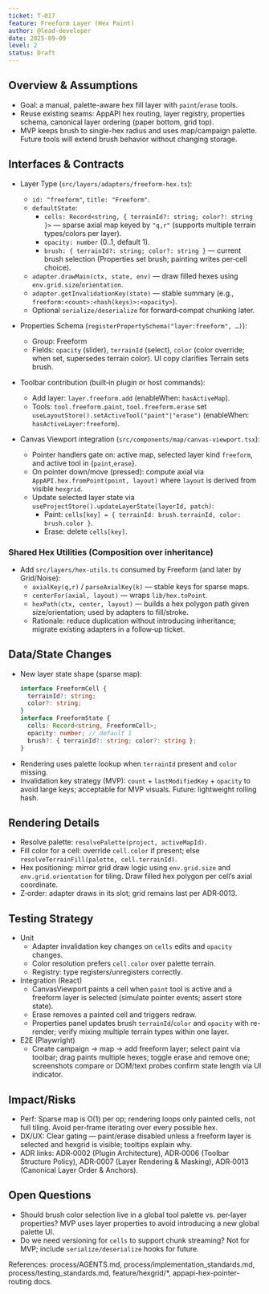 ```yaml
---
ticket: T-017
feature: Freeform Layer (Hex Paint)
author: @lead-developer
date: 2025-09-09
level: 2
status: Draft
---
```


## Overview & Assumptions

- Goal: a manual, palette-aware hex fill layer with `paint`/`erase` tools.
- Reuse existing seams: AppAPI hex routing, layer registry, properties schema, canonical layer ordering (paper bottom, grid top).
- MVP keeps brush to single-hex radius and uses map/campaign palette. Future tools will extend brush behavior without changing storage.

## Interfaces & Contracts

- Layer Type (`src/layers/adapters/freeform-hex.ts`):
  - `id: "freeform"`, `title: "Freeform"`.
  - `defaultState`:
    - `cells: Record<string, { terrainId?: string; color?: string }>` — sparse axial map keyed by `"q,r"` (supports multiple terrain types/colors per layer).
    - `opacity: number` (0..1, default 1).
    - `brush: { terrainId?: string; color?: string }` — current brush selection (Properties set brush; painting writes per‑cell choice).
  - `adapter.drawMain(ctx, state, env)` — draw filled hexes using `env.grid.size`/`orientation`.
  - `adapter.getInvalidationKey(state)` — stable summary (e.g., `freeform:<count>:<hash(keys)>:<opacity>`).
  - Optional `serialize/deserialize` for forward‑compat chunking later.

- Properties Schema (`registerPropertySchema("layer:freeform", …)`):
  - Group: Freeform
  - Fields: `opacity` (slider), `terrainId` (select), `color` (color override; when set, supersedes terrain color). UI copy clarifies Terrain sets brush.

- Toolbar contribution (built‑in plugin or host commands):
  - Add layer: `layer.freeform.add` (enableWhen: `hasActiveMap`).
  - Tools: `tool.freeform.paint`, `tool.freeform.erase` set `useLayoutStore().setActiveTool("paint"|"erase")` (enableWhen: `hasActiveLayer:freeform`).

- Canvas Viewport integration (`src/components/map/canvas-viewport.tsx`):
  - Pointer handlers gate on: active map, selected layer kind `freeform`, and active tool in {`paint`,`erase`}.
  - On pointer down/move (pressed): compute axial via `AppAPI.hex.fromPoint(point, layout)` where `layout` is derived from visible `hexgrid`.
  - Update selected layer state via `useProjectStore().updateLayerState(layerId, patch)`:
    - Paint: `cells[key] = { terrainId: brush.terrainId, color: brush.color }`.
    - Erase: delete `cells[key]`.

### Shared Hex Utilities (Composition over inheritance)

- Add `src/layers/hex-utils.ts` consumed by Freeform (and later by Grid/Noise):
  - `axialKey(q,r)` / `parseAxialKey(k)` — stable keys for sparse maps.
  - `centerFor(axial, layout)` — wraps `lib/hex.toPoint`.
  - `hexPath(ctx, center, layout)` — builds a hex polygon path given size/orientation; used by adapters to fill/stroke.
  - Rationale: reduce duplication without introducing inheritance; migrate existing adapters in a follow‑up ticket.

## Data/State Changes

- New layer state shape (sparse map):
  ```ts
  interface FreeformCell {
    terrainId?: string;
    color?: string;
  }
  interface FreeformState {
    cells: Record<string, FreeformCell>;
    opacity: number; // default 1
    brush?: { terrainId?: string; color?: string };
  }
  ```
- Rendering uses palette lookup when `terrainId` present and `color` missing.
- Invalidation key strategy (MVP): `count` + `lastModifiedKey` + `opacity` to avoid large keys; acceptable for MVP visuals. Future: lightweight rolling hash.

## Rendering Details

- Resolve palette: `resolvePalette(project, activeMapId)`.
- Fill color for a cell: override `cell.color` if present; else `resolveTerrainFill(palette, cell.terrainId)`.
- Hex positioning: mirror grid draw logic using `env.grid.size` and `env.grid.orientation` for tiling. Draw filled hex polygon per cell’s axial coordinate.
- Z‑order: adapter draws in its slot; grid remains last per ADR‑0013.

## Testing Strategy

- Unit
  - Adapter invalidation key changes on `cells` edits and `opacity` changes.
  - Color resolution prefers `cell.color` over palette terrain.
  - Registry: type registers/unregisters correctly.
- Integration (React)
  - CanvasViewport paints a cell when `paint` tool is active and a freeform layer is selected (simulate pointer events; assert store state).
  - Erase removes a painted cell and triggers redraw.
  - Properties panel updates brush `terrainId`/`color` and `opacity` with re-render; verify mixing multiple terrain types within one layer.
- E2E (Playwright)
  - Create campaign → map → add freeform layer; select paint via toolbar; drag paints multiple hexes; toggle erase and remove one; screenshots compare or DOM/text probes confirm state length via UI indicator.

## Impact/Risks

- Perf: Sparse map is O(1) per op; rendering loops only painted cells, not full tiling. Avoid per‑frame iterating over every possible hex.
- DX/UX: Clear gating — paint/erase disabled unless a freeform layer is selected and hexgrid is visible; tooltips explain why.
- ADR links: ADR‑0002 (Plugin Architecture), ADR‑0006 (Toolbar Structure Policy), ADR‑0007 (Layer Rendering & Masking), ADR‑0013 (Canonical Layer Order & Anchors).

## Open Questions

- Should brush color selection live in a global tool palette vs. per‑layer properties? MVP uses layer properties to avoid introducing a new global palette UI.
- Do we need versioning for `cells` to support chunk streaming? Not for MVP; include `serialize/deserialize` hooks for future.

References: process/AGENTS.md, process/implementation_standards.md, process/testing_standards.md, feature/hexgrid/\*, appapi-hex-pointer-routing docs.
